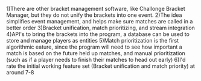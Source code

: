 1)There are other bracket management software, like Challonge Bracket Manager, but they do not unify the brackets into one event.
2)The idea simplifies event management, and helps make sure matches are called in a better order
3)Bracket unification, match prioritizing, and stream integration
4)API's to bring the brackets into the program, a database can be used to store and manage players as entities
5)Match prioritization is the first algorithmic eature, since the program will need to see how important a match is based on the future held up matches, and manual prioritization (such as if a player needs to finish their matches to head out early)
6)I'd rate the initial working feature set (Bracket unification and match priority) at around 7-8